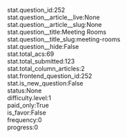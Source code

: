 stat.question_id:252  
stat.question__article__live:None  
stat.question__article__slug:None  
stat.question__title:Meeting Rooms  
stat.question__title_slug:meeting-rooms  
stat.question__hide:False  
stat.total_acs:69  
stat.total_submitted:123  
stat.total_column_articles:2  
stat.frontend_question_id:252  
stat.is_new_question:False  
status:None  
difficulty.level:1  
paid_only:True  
is_favor:False  
frequency:0  
progress:0  
